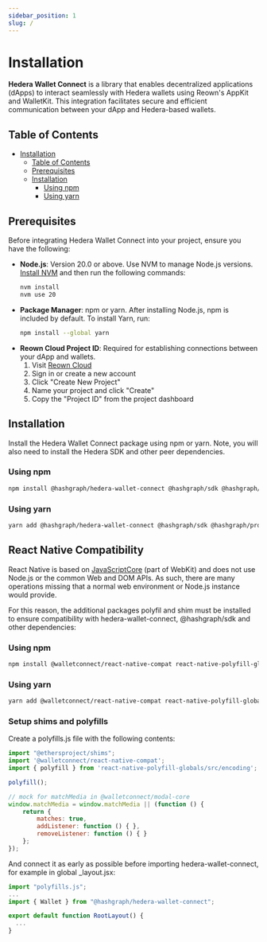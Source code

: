 ```yaml
---
sidebar_position: 1
slug: /
---
```


# Installation

**Hedera Wallet Connect** is a library that enables decentralized applications (dApps) to interact seamlessly with Hedera wallets using Reown's AppKit and WalletKit. This integration facilitates secure and efficient communication between your dApp and Hedera-based wallets.

## Table of Contents

- [Installation](#installation)
  - [Table of Contents](#table-of-contents)
  - [Prerequisites](#prerequisites)
  - [Installation](#installation-1)
    - [Using npm](#using-npm)
    - [Using yarn](#using-yarn)

## Prerequisites

Before integrating Hedera Wallet Connect into your project, ensure you have the following:

- **Node.js**: Version 20.0 or above. Use NVM to manage Node.js versions. [Install NVM](https://github.com/nvm-sh/nvm#installing-and-updating) and then run the following commands:
  ```bash
  nvm install 
  nvm use 20
  ```
- **Package Manager**: npm or yarn. After installing Node.js, npm is included by default. To install Yarn, run:
  ```bash
  npm install --global yarn
  ```
- **Reown Cloud Project ID**: Required for establishing connections between your dApp and wallets.
  1. Visit [Reown Cloud](https://cloud.reown.com)
  2. Sign in or create a new account
  3. Click "Create New Project"
  4. Name your project and click "Create"
  5. Copy the "Project ID" from the project dashboard

## Installation

Install the Hedera Wallet Connect package using npm or yarn. Note, you will also need to install the Hedera SDK and other peer dependencies.

### Using npm

```bash
npm install @hashgraph/hedera-wallet-connect @hashgraph/sdk @hashgraph/proto @hashgraph/hedera-wallet-connect @walletconnect/modal @walletconnect/utils  @walletconnect/modal-core
```

### Using yarn

```bash
yarn add @hashgraph/hedera-wallet-connect @hashgraph/sdk @hashgraph/proto @hashgraph/hedera-wallet-connect @walletconnect/modal @walletconnect/utils  @walletconnect/modal-core
```

## React Native Compatibility

React Native is based on [JavaScriptCore](https://developer.apple.com/documentation/javascriptcore) (part of WebKit) and does not use Node.js or the common Web and DOM APIs. As such, there are many operations missing that a normal web environment or Node.js instance would provide.

For this reason, the additional packages polyfil and shim must be installed to ensure compatibility with hedera-wallet-connect, @hashgraph/sdk and other dependencies:

### Using npm

```bash
npm install @walletconnect/react-native-compat react-native-polyfill-globals @ethersproject/shims
```

### Using yarn

```bash
yarn add @walletconnect/react-native-compat react-native-polyfill-globals @ethersproject/shims
```

### Setup shims and polyfills

Create a polyfills.js file with the following contents:

```js
import "@ethersproject/shims";
import '@walletconnect/react-native-compat';
import { polyfill } from 'react-native-polyfill-globals/src/encoding';

polyfill();

// mock for matchMedia in @walletconnect/modal-core
window.matchMedia = window.matchMedia || (function () {
    return {
        matches: true,
        addListener: function () { },
        removeListener: function () { }
    };
});
```

And connect it as early as possible before importing hedera-wallet-connect, for example in global _layout.jsx:
```js
import "polyfills.js";
...
import { Wallet } from "@hashgraph/hedera-wallet-connect";

export default function RootLayout() {
  ...
}
```
